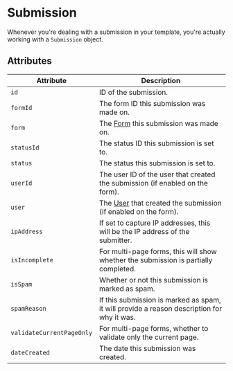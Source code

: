 # Submission

Whenever you're dealing with a submission in your template, you're actually working with a `Submission` object.

## Attributes

Attribute | Description
--- | ---
`id` | ID of the submission.
`formId` | The form ID this submission was made on.
`form` | The [Form](docs:developers/form) this submission was made on.
`statusId` | The status ID this submission is set to.
`status` | The status this submission is set to.
`userId` | The user ID of the user that created the submission (if enabled on the form).
`user` | The [User](https://docs.craftcms.com/api/v3/craft-elements-user.html) that created the submission (if enabled on the form).
`ipAddress` | If set to capture IP addresses, this will be the IP address of the submitter.
`isIncomplete` | For multi-page forms, this will show whether the submission is partially completed.
`isSpam` | Whether or not this submission is marked as spam.
`spamReason` | If this submission is marked as spam, it will provide a reason description for why it was.
`validateCurrentPageOnly` | For multi-page forms, whether to validate only the current page.
`dateCreated` | The date this submission was created.
